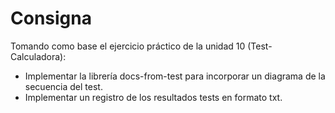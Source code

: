 # Consigna

Tomando como base el ejercicio práctico de la unidad 10
(Test-Calculadora):
- Implementar la librería docs-from-test para incorporar un diagrama
de la secuencia del test.
- Implementar un registro de los resultados tests en formato txt.